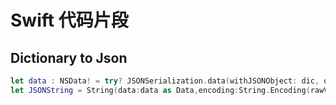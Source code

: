# Swift 代码片段
## Dictionary to Json
```Swift
let data : NSData! = try? JSONSerialization.data(withJSONObject: dic, options: []) as NSData?
let JSONString = String(data:data as Data,encoding:String.Encoding(rawValue:String.Encoding.utf8.rawValue)) ?? ""
```
